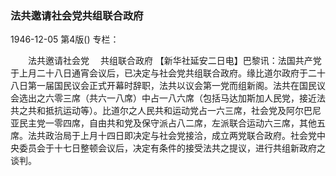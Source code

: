 ### 法共邀请社会党共组联合政府

1946-12-05
第4版()
专栏：

　　法共邀请社会党
  　共组联合政府
    【新华社延安二日电】巴黎讯：法国共产党于上月二十八日通宵会议后，已决定与社会党共组联合政府。缘比道尔政府于二十八日第一届国民议会正式开幕时辞职，法共以议会第一党而组新阁。法共在国民议会选出之六零三席（共六一八席）中占一八六席（包括马达加斯加人民党，接近法共之共和抵抗运动等）。比道尔之人民共和运动党占一六三席，社会党及阿尔巴尼亚民主党一零四席，自由共和党及保守派占八二席，左派联合运动六三席，其他五席。法共政治局于上月十四日即决定与社会党接洽，成立两党联合政府。社会党中央委员会于十七日整顿会议后，决定有条件的接受法共之提议，进行共组新政府之谈判。
